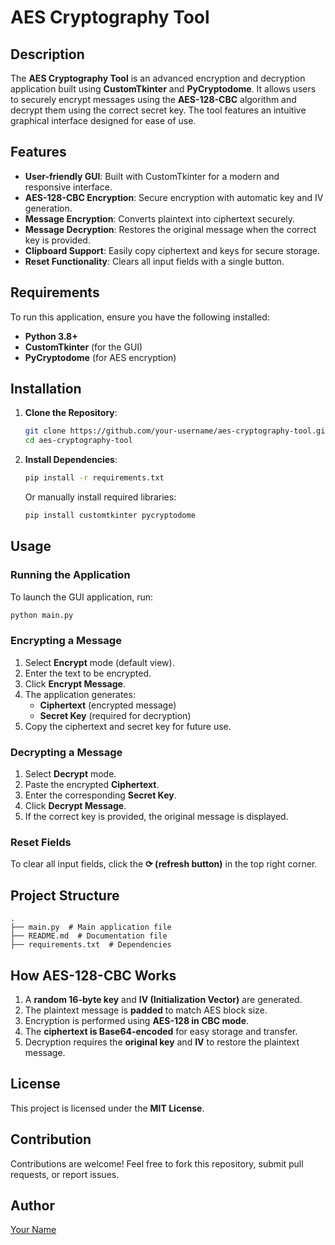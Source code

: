 # AES Cryptography Tool

## Description
The **AES Cryptography Tool** is an advanced encryption and decryption application built using **CustomTkinter** and **PyCryptodome**. It allows users to securely encrypt messages using the **AES-128-CBC** algorithm and decrypt them using the correct secret key. The tool features an intuitive graphical interface designed for ease of use.

## Features
- **User-friendly GUI**: Built with CustomTkinter for a modern and responsive interface.
- **AES-128-CBC Encryption**: Secure encryption with automatic key and IV generation.
- **Message Encryption**: Converts plaintext into ciphertext securely.
- **Message Decryption**: Restores the original message when the correct key is provided.
- **Clipboard Support**: Easily copy ciphertext and keys for secure storage.
- **Reset Functionality**: Clears all input fields with a single button.

## Requirements
To run this application, ensure you have the following installed:
- **Python 3.8+**
- **CustomTkinter** (for the GUI)
- **PyCryptodome** (for AES encryption)

## Installation

1. **Clone the Repository**:
    ```bash
    git clone https://github.com/your-username/aes-cryptography-tool.git
    cd aes-cryptography-tool
    ```

2. **Install Dependencies**:
    ```bash
    pip install -r requirements.txt
    ```
    Or manually install required libraries:
    ```bash
    pip install customtkinter pycryptodome
    ```

## Usage

### Running the Application
To launch the GUI application, run:
```bash
python main.py
```

### Encrypting a Message
1. Select **Encrypt** mode (default view).
2. Enter the text to be encrypted.
3. Click **Encrypt Message**.
4. The application generates:
   - **Ciphertext** (encrypted message)
   - **Secret Key** (required for decryption)
5. Copy the ciphertext and secret key for future use.

### Decrypting a Message
1. Select **Decrypt** mode.
2. Paste the encrypted **Ciphertext**.
3. Enter the corresponding **Secret Key**.
4. Click **Decrypt Message**.
5. If the correct key is provided, the original message is displayed.

### Reset Fields
To clear all input fields, click the **⟳ (refresh button)** in the top right corner.

## Project Structure
```
.
├── main.py  # Main application file
├── README.md  # Documentation file
├── requirements.txt  # Dependencies
```

## How AES-128-CBC Works
1. A **random 16-byte key** and **IV (Initialization Vector)** are generated.
2. The plaintext message is **padded** to match AES block size.
3. Encryption is performed using **AES-128 in CBC mode**.
4. The **ciphertext is Base64-encoded** for easy storage and transfer.
5. Decryption requires the **original key** and **IV** to restore the plaintext message.

## License
This project is licensed under the **MIT License**.

## Contribution
Contributions are welcome! Feel free to fork this repository, submit pull requests, or report issues.

## Author
[Your Name](https://github.com/ShahazaadAhmed)
